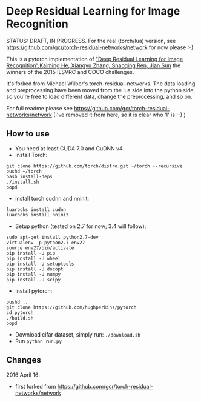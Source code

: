 # Deep Residual Learning for Image Recognition

STATUS: DRAFT, IN PROGRESS. For the real (torch/lua) version, see https://github.com/gcr/torch-residual-networks/network for now please :-)

This is a pytorch implementation of ["Deep Residual Learning for Image Recognition",Kaiming He, Xiangyu Zhang, Shaoqing Ren, Jian Sun](http://arxiv.org/abs/1512.03385) the winners of the 2015 ILSVRC and COCO challenges.

It's forked from Michael Wilber's torch-residual-networks.  The data loading and preprocessing have been moved from
the lua side into the python side, so you're free to load different data, change the preprocessing, and so on.

For full readme please see https://github.com/gcr/torch-residual-networks/network (I've removed it from here, so it is clear who 'I' is :-) )

## How to use

- You need at least CUDA 7.0 and CuDNN v4
- Install Torch:
```
git clone https://github.com/torch/distro.git ~/torch --recursive
pushd ~/torch
bash install-deps
./install.sh
popd
```
- install torch cudnn and nninit:
```
luarocks install cudnn
luarocks install nninit
```
- Setup python (tested on 2.7 for now; 3.4 will follow):
```
sudo apt-get install python2.7-dev
virtualenv -p python2.7 env27
source env27/bin/activate
pip install -U pip
pip install -U wheel
pip install -U setuptools
pip install -U docopt
pip install -U numpy
pip install -U scipy
```
- Install pytorch:
```
pushd ..
git clone https://github.com/hughperkins/pytorch
cd pytorch
./build.sh
popd
```
- Download cifar dataset, simply run: `./download.sh`
- Run `python run.py`

## Changes

2016 April 16:
- first forked from https://github.com/gcr/torch-residual-networks/network

